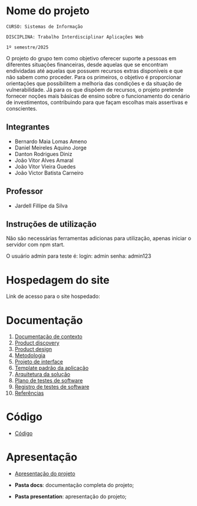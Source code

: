 # Nome do projeto

`CURSO: Sistemas de Informação`

`DISCIPLINA: Trabalho Interdisciplinar Aplicações Web`

`1º semestre/2025`

O projeto do grupo tem como objetivo oferecer suporte a pessoas em diferentes situações financeiras, desde aquelas que se encontram endividadas até aquelas que possuem recursos extras disponíveis e que não sabem como proceder. Para os primeiros, o objetivo é  proporcionar orientações que possibilitem a melhoria das condições e da situação de vulnerabilidade. Já para os que dispõem de recursos, o projeto pretende fornecer noções mais básicas de ensino sobre o funcionamento do cenário de investimentos, contribuindo para que façam escolhas mais assertivas e conscientes.

## Integrantes

* Bernardo Maia Lomas Ameno
* Daniel Meireles Aquino Jorge
* Danton Rodrigues Diniz
* João Vitor Alves Amaral
* João Vitor Vieira Guedes
* João Victor Batista Carneiro

## Professor

* Jardell Fillipe da Silva

## Instruções de utilização

Não são necessárias ferramentas adicionas para utilização, apenas iniciar o servidor com npm start.

O usuário admin para teste é:
login: admin
senha: admin123


# Hospedagem do site
Link de acesso para o site hospedado:
<!-- Colocar aqui o link do site -->


# Documentação

<ol>
<li><a href="docs/01-Contexto.md"> Documentação de contexto</a></li>
<li><a href="docs/02-Product-discovery.md"> Product discovery</a></li>
<li><a href="docs/03-Product-design.md"> Product design</a></li>
<li><a href="docs/04-Metodologia.md"> Metodologia</a></li>
<li><a href="docs/05-Projeto-interface.md"> Projeto de interface</a></li>
<li><a href="docs/06-Template-padrao.md"> Template padrão da aplicação</a></li>
<li><a href="docs/07-Arquitetura-solucao.md"> Arquitetura da solução</a></li>
<li><a href="docs/08-Plano-testes-software.md"> Plano de testes de software</a></li>
<li><a href="docs/09-Registro-testes-software.md"> Registro de testes de software</a></li>
<li><a href="docs/10-Referencias.md"> Referências</a></li>
</ol>

# Código

* <a href="/src/public/index.html">Código</a>

# Apresentação

* <a href="/presentation/Apresentação.pdf">Apresentação do projeto</a>


* **Pasta docs**: documentação completa do projeto;<!-- links em Registro de software -->
* **Pasta presentation**: apresentação do projeto; <!-- Adicionar o vídeo em mp4 e slides em pdf -->